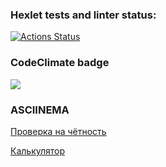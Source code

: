 ### Hexlet tests and linter status:
[![Actions Status](https://github.com/a-dishenko/frontend-project-44/actions/workflows/hexlet-check.yml/badge.svg)](https://github.com/a-dishenko/frontend-project-44/actions)
### CodeClimate badge
<a href="https://codeclimate.com/github/a-dishenko/frontend-project-44/maintainability"><img src="https://api.codeclimate.com/v1/badges/9660fc2cc2b746e7cc60/maintainability" /></a>
### ASCIINEMA
<a href="https://asciinema.org/a/ZaY8Xy8wM2FhFFQJugB3S2tZB">Проверка на чётность</a>

<a href="https://asciinema.org/a/zzP6uUwrxG6UmCLPB3loG20vb">Калькулятор</a>
